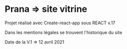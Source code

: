 # Prana => site vitrine

Projet réalisé avec Create-react-app sous REACT v.17

Dans les mentions légales se trouvent l'historique du site

Date de la V.1 => 12 avril 2021